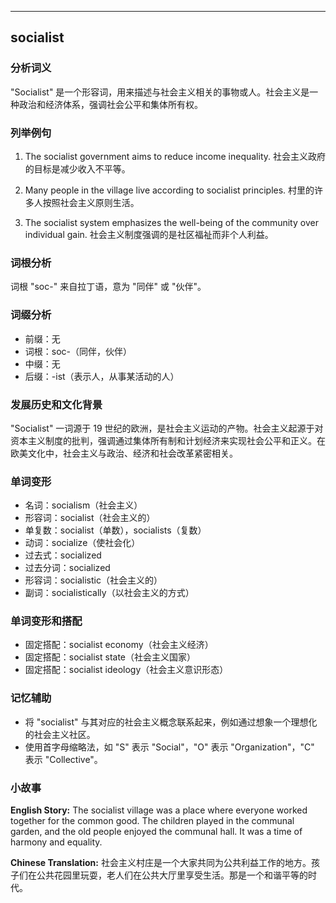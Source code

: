 
---------------
## socialist
### 分析词义
"Socialist" 是一个形容词，用来描述与社会主义相关的事物或人。社会主义是一种政治和经济体系，强调社会公平和集体所有权。

### 列举例句
1. The socialist government aims to reduce income inequality.
   社会主义政府的目标是减少收入不平等。

2. Many people in the village live according to socialist principles.
   村里的许多人按照社会主义原则生活。

3. The socialist system emphasizes the well-being of the community over individual gain.
   社会主义制度强调的是社区福祉而非个人利益。

### 词根分析
词根 "soc-" 来自拉丁语，意为 "同伴" 或 "伙伴"。

### 词缀分析
- 前缀：无
- 词根：soc-（同伴，伙伴）
- 中缀：无
- 后缀：-ist（表示人，从事某活动的人）

### 发展历史和文化背景
"Socialist" 一词源于 19 世纪的欧洲，是社会主义运动的产物。社会主义起源于对资本主义制度的批判，强调通过集体所有制和计划经济来实现社会公平和正义。在欧美文化中，社会主义与政治、经济和社会改革紧密相关。

### 单词变形
- 名词：socialism（社会主义）
- 形容词：socialist（社会主义的）
- 单复数：socialist（单数），socialists（复数）
- 动词：socialize（使社会化）
- 过去式：socialized
- 过去分词：socialized
- 形容词：socialistic（社会主义的）
- 副词：socialistically（以社会主义的方式）

### 单词变形和搭配
- 固定搭配：socialist economy（社会主义经济）
- 固定搭配：socialist state（社会主义国家）
- 固定搭配：socialist ideology（社会主义意识形态）

### 记忆辅助
- 将 "socialist" 与其对应的社会主义概念联系起来，例如通过想象一个理想化的社会主义社区。
- 使用首字母缩略法，如 "S" 表示 "Social"，"O" 表示 "Organization"，"C" 表示 "Collective"。

### 小故事
**English Story:**
The socialist village was a place where everyone worked together for the common good. The children played in the communal garden, and the old people enjoyed the communal hall. It was a time of harmony and equality.

**Chinese Translation:**
社会主义村庄是一个大家共同为公共利益工作的地方。孩子们在公共花园里玩耍，老人们在公共大厅里享受生活。那是一个和谐平等的时代。

